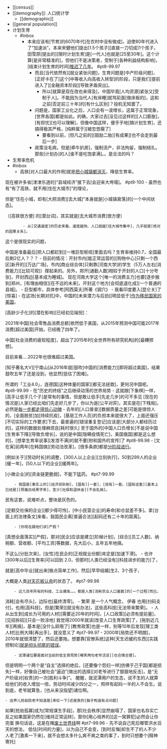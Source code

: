 - [[census]]
- [[demography]]: 人口统计学
    - [[demographic]]
- [[general population]]
- 计划生育
    - #inbox
        - 本来应该有[节育]的6070年代[在农村中没有做成]，迫使80年代进入了“加速派”。本来宋健他们提出[1.5个孩子][直接一刀切成]1个孩子，田雪原[提出的][限时计划生育]是[一代人]也就是[25至30年]。这个计算[是非常精准的]，但他们不是决策者，受制于[各种利益结构影响]，[结束计划生育的时间][推迟了几年](https://www.zhihu.com/question/37009161/answer/2151999483)。 #pt8-99.97
            - 而且[当代依然有][就业紧张问题]，生育问题是[中产阶级问题]，[正好卡在了]这个[中等收入向高收入转型]的阶段，只是我们[提前进入了][金融资本阶段][导致矛盾突出]。
                - 所以[就算是现在改也来得及]，中国毕竟[人均资源]紧张又[受制于人]。不能因为当代人[有床睡]就骂前面[做床板的]，这和之前[否定前三十年]的[有什么区别]？投机无知罢了。
            - 问题是，国家工业化之后，人口会有一波增长，这属于正常现象，[世界各国]都是如此。的确，大家过去[没见过这样的][人口膨胀]，[有担忧][也可以理解]，但像中国这样，傻乎乎地[搞计划生育]，还搞得极其严格，[纯粹属于][被忽悠瘸了]
                - 要看到以前，[但凡之前的][鼓励二胎][有成果][也不会走到最后一步]
            - 政策没毛病，但是[牵牛扒房]，强制流产，非法拘留，强制结扎。那些[计划办]的人[谁不是吃饱拿满]。。是合法的吗？
- 生育率危机
- #inbox
    - 高铁[对人口最大的作用]就是[把小城镇都消灭](https://www.zhihu.com/question/267503173/answer/2152875709)，降低生育率。

现在被许多省[津津乐道的]“县域经济”接下去[会迎来大垮塌]。 #pt9-100
        - 虽然也有“有了高铁，就不用[住在大城市]”的理论，

但是“住在小城，却有[大把消费][去大城]”本身就是[小城镇衰落]的[一个中间状态]。

（[高铁很方便] 的[潜台词]，其实就是[去大城市消费]很方便）


            - 从[交通速度]的历史来看，速度越快、人口就越[往大城市集中]，几乎就是[绝对的因果关系]。

这个是很现实的问题，

中国是准备最后[把人口都赶到][一堆巨型枢纽]里面去吗？生育率维持0.7，全国最后剩2亿人？？？
        - 目前的情况：开封市内[能正常运营的][购物中心]只剩一个西区[新开的][万达广场]，市内[商业综合体]只剩靠[河南大学]的学生（5万人左右[消费能力][比较可观]）撑起来的。另外，郑开[通勤人数]相较于开封的人口[十分夸张]，开封西边[基本成为睡城]。
现在河南大学这个[唯一的消费主力]也要[逐步搬到]郑州，[有理由相信][在不远的未来]，开封这个地方[会彻底退化成][一个普通的县城]。
        - 巨型都市，具体参考[阿西莫夫]所著《钢穴》
        - 我看印度要入[昆仑关]了[惊喜]
    - 在这场[长期对抗]中，中国的[未来潜力与后劲][明显低于][作为移民国家的美国](https://www.zhihu.com/question/510389477/answer/2302604757)。

[高龄少子化]的[潜在影响][已经初见端倪]：

2021年中国[社会零售品消费总额]依然低于美国，从2015年预测中国可能2017年消费[超过美国]开始，已经晚了四年了。

中国[社会消费的疲软程度]，超出了2015年时[全世界所有研究机构]的[最糟预想]。

目前来看....2022年也很难超过美国。

[知乎著名大V][宁南山]从2016年就[鼓吹]中国的[消费能力][即将超过美国]，结果鼓吹五年了还是没到，他显然[低估了困难]。

所谓的「工业4.0」，连德国[这种体量的国家][都无法拯救]，更何况中国呢。 #pt8-99.99
    - 在"历史的终结"之后继续动荡的世界局势
        - 这就跟[下象棋]一样，[高手让低手几个子]是常有的事情，但是敢让低手[先走几步]的可不多见
[现在的情况是]人家已经比咱们先走好几步了，你以为是[公平对弈]，其实是在[下残局]，必然是[每一步都走得惊心动魄](https://bbs.saraba1st.com/2b/thread-2001968-4-1.html)
        - 去年的[人口普查][数据质量之差]可能是很惊人的，[全面脱贫]加[持续抗疫]，[基层工作人员]的负担本来就很大了，上面还强压[不切实际的工作要求]下去，最普遍的[错误重复登记]应该是[大部分人都经历过的]，这样的数据处理麻烦且[耗时很久]
至于国外的[中国人口负增长]不是说中国[生育率下降][导致负增长]，说的是中国[隐瞒疫情死亡]，美国俄国[都是这么想的]，[想拿生育率说事][发泄不满]的就不要[附和国外的宣传]了 #pt8-99.98
    - [文在寅]前两年[在韩国搞][劳动法改革]，[很多条款]都是[分阶段进行](https://www.zhihu.com/question/495357941)。

[例如关于][劳动时长]的调整，[300人以上企业][立刻执行]，50到299人的企业[缓一年]，[50人以下的企业][缓两年]。

[小微企业]的[资金链更脆弱]，不能下猛药。 #pt7-99.99


        - 我国是[事实上的][经济双轨制]，[国有][一套]，[民有]一套。[国有这套][基本上已经是][照着白纸黑字来]，至少[社保和退休金][不会乱搞]。

民有这套，说难听点，整块是灰色的。

[足额交社保的企业][都少得可怜]，[中小民营企业]的寿命[和仓鼠差不多]。拿[台面上的法律条文]来看，我国民企离[普遍合法][起码还有二十年的距离]。


        - [你现在跟他们讲]产假？

[真想全面落实][产假]，那对[民企]应该是建立[阶梯计划]，[综合][员工人数]、纳税额、营收额、[平均工资]等数据，先大后小，五年五年地搞。

不这么[分批次来]，[女性]在民企的[正规就业份额]肯定是[加速下滑]。
    - 也许[300年以后][生育率]可以回到 2.0，但那时[人类已经没有][科技进步的能力]了，

就是[高中毕业]就出来[做点简单工作]，然后[早早结婚]生2、3个孩子，

大概是人类[对天花板认命](https://www.zhihu.com/question/443850977/answer/2201091355)的状态了。 #pt7-99.98


        - 近几百年所有的科技、工业爆发。。。都是人类[消耗农业人口基数]的[一个过程]而已。

消耗[会有尽头]，边际也[最终清零]。
        - 繁荣 是一个人气概念，
伊春 也用[扫码支付]，也用[高科技]，但是[繁荣][就没有办法]，这些高科技[无法带来繁荣]。
    - 人从出生到[成长为可用的人材][需要近20年的时间]，[人口政策][必须有提前量]，[见招拆招][只会一败涂地]
我觉得2000年就该[改变人口生育政策]了，[拖到近几年][再搞]，基本是[没什么卵用了]
[教育政策]也是一样，别等10年后发现[理工类人材]比例大降[再出手]，就没意义了 #pt7-99.97
        - 2000年[局势还不明朗]，2010年就很清楚了，然后还要拖。想要靠[官僚系统]这种[天生迟缓的东西][实践控制论][就是彻头彻尾的错误](https://bbs.saraba1st.com/2b/thread-2033472-2-1.html)。


        - 泥潭诸位要是面对当前的低生育局势[嘲笑两句老爷活该][也合情合理]。
但是明明一个两个是“自主”选择的绝后，[还要像个怨妇一样]仿佛于己于国[都是损失]一样，好像自己被社会“逼迫”[做出的选择][对老爷进行了狠狠地反击]，是“无产阶级对[权贵]的一次[胜利斗争]”。
醒醒，就泥潭用户的生态，说不生的人就算给他们的收入增加一倍，劳动时间减少四分之一，照样有起码一半的人不会生。说到底，老爷就算急，[也从来没指望]诸位啊。

    - 这养儿抢劫防老不知道是[来杠一下]还是真的[脑子构造有点问题]
如果[抢劫孤寡]成为[常规谋生手段]，那[社会秩序]显然崩塌了，国家也名存实亡
反之如果国家仍然在[维持正常运转]，那你[用心培养的][这一窝罪犯]必然会让你完蛋
换句话说，这是在赌[废土世界线](https://bbs.saraba1st.com/2b/forum.php?mod=viewthread&tid=1999576&extra=page%3D1%26filter%3Dtypeid%26typeid%3D139&page=5)啊 #pt7-99.96
        - 先不说自己死后哪管洪水滔天的想法，
低估[时间的力量]，以为自己不会变，[到时反悔]却生不了的人不少
人老了[激素一下来]，就不会想太多什么爽不爽之类的事了，到时只想要个[精神寄托]
